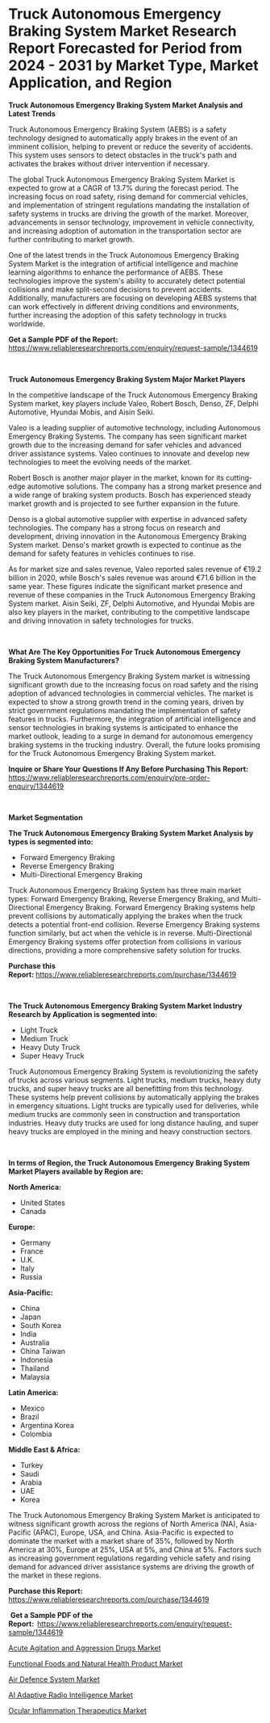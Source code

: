 <p><h1>Truck Autonomous Emergency Braking System Market Research Report Forecasted for Period from 2024 -  2031 by Market Type, Market Application, and Region</h1></p><p><strong>Truck Autonomous Emergency Braking System Market Analysis and Latest Trends</strong></p>
<p><p>Truck Autonomous Emergency Braking System (AEBS) is a safety technology designed to automatically apply brakes in the event of an imminent collision, helping to prevent or reduce the severity of accidents. This system uses sensors to detect obstacles in the truck's path and activates the brakes without driver intervention if necessary. </p><p>The global Truck Autonomous Emergency Braking System Market is expected to grow at a CAGR of 13.7% during the forecast period. The increasing focus on road safety, rising demand for commercial vehicles, and implementation of stringent regulations mandating the installation of safety systems in trucks are driving the growth of the market. Moreover, advancements in sensor technology, improvement in vehicle connectivity, and increasing adoption of automation in the transportation sector are further contributing to market growth.</p><p>One of the latest trends in the Truck Autonomous Emergency Braking System Market is the integration of artificial intelligence and machine learning algorithms to enhance the performance of AEBS. These technologies improve the system's ability to accurately detect potential collisions and make split-second decisions to prevent accidents. Additionally, manufacturers are focusing on developing AEBS systems that can work effectively in different driving conditions and environments, further increasing the adoption of this safety technology in trucks worldwide.</p></p>
<p><strong>Get a Sample PDF of the Report:&nbsp;</strong> <a href="https://www.reliableresearchreports.com/enquiry/request-sample/1344619">https://www.reliableresearchreports.com/enquiry/request-sample/1344619</a></p>
<p>&nbsp;</p>
<p><strong>Truck Autonomous Emergency Braking System Major Market Players</strong></p>
<p><p>In the competitive landscape of the Truck Autonomous Emergency Braking System market, key players include Valeo, Robert Bosch, Denso, ZF, Delphi Automotive, Hyundai Mobis, and Aisin Seiki. </p><p>Valeo is a leading supplier of automotive technology, including Autonomous Emergency Braking Systems. The company has seen significant market growth due to the increasing demand for safer vehicles and advanced driver assistance systems. Valeo continues to innovate and develop new technologies to meet the evolving needs of the market.</p><p>Robert Bosch is another major player in the market, known for its cutting-edge automotive solutions. The company has a strong market presence and a wide range of braking system products. Bosch has experienced steady market growth and is projected to see further expansion in the future.</p><p>Denso is a global automotive supplier with expertise in advanced safety technologies. The company has a strong focus on research and development, driving innovation in the Autonomous Emergency Braking System market. Denso's market growth is expected to continue as the demand for safety features in vehicles continues to rise.</p><p>As for market size and sales revenue, Valeo reported sales revenue of €19.2 billion in 2020, while Bosch's sales revenue was around €71.6 billion in the same year. These figures indicate the significant market presence and revenue of these companies in the Truck Autonomous Emergency Braking System market. Aisin Seiki, ZF, Delphi Automotive, and Hyundai Mobis are also key players in the market, contributing to the competitive landscape and driving innovation in safety technologies for trucks.</p></p>
<p>&nbsp;</p>
<p><strong>What Are The Key Opportunities For Truck Autonomous Emergency Braking System Manufacturers?</strong></p>
<p><p>The Truck Autonomous Emergency Braking System market is witnessing significant growth due to the increasing focus on road safety and the rising adoption of advanced technologies in commercial vehicles. The market is expected to show a strong growth trend in the coming years, driven by strict government regulations mandating the implementation of safety features in trucks. Furthermore, the integration of artificial intelligence and sensor technologies in braking systems is anticipated to enhance the market outlook, leading to a surge in demand for autonomous emergency braking systems in the trucking industry. Overall, the future looks promising for the Truck Autonomous Emergency Braking System market.</p></p>
<p><strong>Inquire or Share Your Questions If Any Before Purchasing This Report:</strong> <a href="https://www.reliableresearchreports.com/enquiry/pre-order-enquiry/1344619">https://www.reliableresearchreports.com/enquiry/pre-order-enquiry/1344619</a></p>
<p>&nbsp;</p>
<p><strong>Market Segmentation</strong></p>
<p><strong>The Truck Autonomous Emergency Braking System Market Analysis by types is segmented into:</strong></p>
<p><ul><li>Forward Emergency Braking</li><li>Reverse Emergency Braking</li><li>Multi-Directional Emergency Braking</li></ul></p>
<p><p>Truck Autonomous Emergency Braking System has three main market types: Forward Emergency Braking, Reverse Emergency Braking, and Multi-Directional Emergency Braking. Forward Emergency Braking systems help prevent collisions by automatically applying the brakes when the truck detects a potential front-end collision. Reverse Emergency Braking systems function similarly, but act when the vehicle is in reverse. Multi-Directional Emergency Braking systems offer protection from collisions in various directions, providing a more comprehensive safety solution for trucks.</p></p>
<p><strong>Purchase this Report:&nbsp;</strong><a href="https://www.reliableresearchreports.com/purchase/1344619">https://www.reliableresearchreports.com/purchase/1344619</a></p>
<p>&nbsp;</p>
<p><strong>The Truck Autonomous Emergency Braking System Market Industry Research by Application is segmented into:</strong></p>
<p><ul><li>Light Truck</li><li>Medium Truck</li><li>Heavy Duty Truck</li><li>Super Heavy Truck</li></ul></p>
<p><p>Truck Autonomous Emergency Braking System is revolutionizing the safety of trucks across various segments. Light trucks, medium trucks, heavy duty trucks, and super heavy trucks are all benefitting from this technology. These systems help prevent collisions by automatically applying the brakes in emergency situations. Light trucks are typically used for deliveries, while medium trucks are commonly seen in construction and transportation industries. Heavy duty trucks are used for long distance hauling, and super heavy trucks are employed in the mining and heavy construction sectors.</p></p>
<p>&nbsp;</p>
<p><strong>In terms of Region, the Truck Autonomous Emergency Braking System Market Players available by Region are:</strong></p>
<p>
    <p> <strong> North America: </strong>
        <ul>
            <li>United States</li>
            <li>Canada</li>
        </ul>
        </p> 
    <p> <strong> Europe: </strong>
        <ul>
            <li>Germany</li>
            <li>France</li>
            <li>U.K.</li>
            <li>Italy</li>
            <li>Russia</li>
        </ul>
        </p> 
    <p> <strong> Asia-Pacific: </strong>
        <ul>
            <li>China</li>
            <li>Japan</li>
            <li>South Korea</li>
            <li>India</li>
            <li>Australia</li>
            <li>China Taiwan</li>
            <li>Indonesia</li>
            <li>Thailand</li>
            <li>Malaysia</li>
        </ul>
        </p> 
    <p> <strong> Latin America: </strong>
        <ul>
            <li>Mexico</li>
            <li>Brazil</li>
            <li>Argentina Korea</li>
            <li>Colombia</li>
        </ul>
        </p> 
    <p> <strong> Middle East & Africa: </strong>
        <ul>
            <li>Turkey</li>
            <li>Saudi</li>
            <li>Arabia</li>
            <li>UAE</li>
            <li>Korea</li>
        </ul>
    </p>
    </p>
<p><p>The Truck Autonomous Emergency Braking System Market is anticipated to witness significant growth across the regions of North America (NA), Asia-Pacific (APAC), Europe, USA, and China. Asia-Pacific is expected to dominate the market with a market share of 35%, followed by North America at 30%, Europe at 25%, USA at 5%, and China at 5%. Factors such as increasing government regulations regarding vehicle safety and rising demand for advanced driver assistance systems are driving the growth of the market in these regions.</p></p>
<p><strong>Purchase this Report: </strong><a href="https://www.reliableresearchreports.com/purchase/1344619">https://www.reliableresearchreports.com/purchase/1344619</a></p>
<p>&nbsp;<strong>Get a Sample PDF of the Report:&nbsp;&nbsp;</strong><a href="https://www.reliableresearchreports.com/enquiry/request-sample/1344619">https://www.reliableresearchreports.com/enquiry/request-sample/1344619</a></p>
<p><strong></strong></p>
<p><p><a href="https://github.com/gulaimolin/Market-Research-Report-List-3/blob/main/acute-agitation-and-aggression-drugs-market.md">Acute Agitation and Aggression Drugs Market</a></p><p><a href="https://github.com/nicoletavirag/Market-Research-Report-List-2/blob/main/functional-foods-and-natural-health-product-market.md">Functional Foods and Natural Health Product Market</a></p><p><a href="https://issuu.com/reportprime-2/docs/air-defence-system-market-size-2030.pptx">Air Defence System Market</a></p><p><a href="https://issuu.com/reportprime-2/docs/ai-adaptive-radio-intelligence-market-size-2030.pp">AI Adaptive Radio Intelligence Market</a></p><p><a href="https://github.com/mauripalmi/Market-Research-Report-List-2/blob/main/ocular-inflammation-therapeutics-market.md">Ocular Inflammation Therapeutics Market</a></p></p>